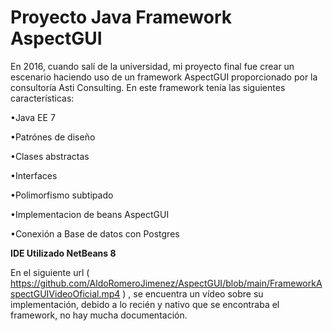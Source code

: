# Proyecto Java Framework AspectGUI


En 2016, cuando salí de la universidad, mi proyecto final fue crear un escenario haciendo uso de un framework AspectGUI proporcionado por la consultoría Asti Consulting. En este framework tenía las siguientes características:

•Java EE 7

•Patrónes de diseño

•Clases abstractas

•Interfaces

•Polimorfismo subtipado 

•Implementacion de beans AspectGUI

•Conexión a Base de datos con Postgres

**IDE Utilizado NetBeans 8**

En el siguiente url ( https://github.com/AldoRomeroJimenez/AspectGUI/blob/main/FrameworkAspectGUIVideoOficial.mp4 ) , se encuentra un vídeo sobre su implementación, debido a lo recién y nativo que se encontraba el framework, no hay mucha documentación.


